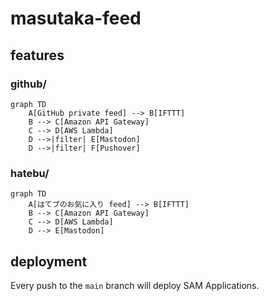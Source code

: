 # masutaka-feed

## features

### github/

```mermaid
graph TD
    A[GitHub private feed] --> B[IFTTT]
    B --> C[Amazon API Gateway]
    C --> D[AWS Lambda]
    D -->|filter| E[Mastodon]
    D -->|filter| F[Pushover]
```

### hatebu/

```mermaid
graph TD
    A[はてブのお気に入り feed] --> B[IFTTT]
    B --> C[Amazon API Gateway]
    C --> D[AWS Lambda]
    D --> E[Mastodon]
```

## deployment

Every push to the `main` branch  will deploy SAM Applications.
